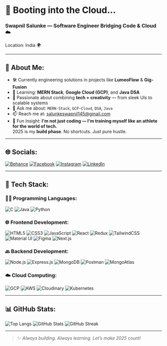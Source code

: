<h1 >💾 Booting into the Cloud...</h1>
<h3 >Swapnil Salunke — Software Engineer Bridging Code & Cloud ☁️</h3>
<p >Location: India 🌍</p>

---

## 🧩 About Me:

- 🛠️ Currently engineering solutions in projects like **LumeoFlow** & **Gig-Fusion**
- 🌱 Learning: **MERN Stack**, **Google Cloud (GCP)**, and **Java DSA**
- 🎨 Passionate about combining **tech + creativity** — from sleek UIs to scalable systems
- 💬 Ask me about: `MERN-Stack`, `GCP-Cloud`, `DSA`, `Java`
- 📫 Reach me at: [salunkeswapnil145@gmail.com](mailto:salunkeswapnil145@gmail.com)
- 🎯 Fun Insight: **I'm not just coding — I'm training myself like an athlete for the world of tech.**  
  2025 is my **build phase**. No shortcuts. Just pure hustle.

---

## 🌐 Socials:

[![Behance](https://img.shields.io/badge/Behance-0057FF?logo=behance&style=for-the-badge)](https://behance.net/)
[![Facebook](https://img.shields.io/badge/Facebook-1877F2?logo=facebook&style=for-the-badge)](https://facebook.com/)
[![Instagram](https://img.shields.io/badge/Instagram-E4405F?logo=instagram&style=for-the-badge)](https://instagram.com/)
[![LinkedIn](https://img.shields.io/badge/LinkedIn-blue?logo=linkedin&style=for-the-badge)](https://linkedin.com/)

---

## 🧰 Tech Stack:
### 🧑‍💻 Programming Languages:
![C](https://img.shields.io/badge/C-00599C?style=for-the-badge&logo=c&logoColor=white)
![Java](https://img.shields.io/badge/Java-F80000?style=for-the-badge&logo=openjdk&logoColor=white)
![Python](https://img.shields.io/badge/Python-3776AB?style=for-the-badge&logo=python&logoColor=white)

### 🌐 Frontend Development:
![HTML5](https://img.shields.io/badge/HTML5-E34F26?style=for-the-badge&logo=html5&logoColor=white)
![CSS3](https://img.shields.io/badge/CSS3-1572B6?style=for-the-badge&logo=css3&logoColor=white)
![JavaScript](https://img.shields.io/badge/JavaScript-F7DF1E?style=for-the-badge&logo=javascript&logoColor=black)
![React](https://img.shields.io/badge/React-20232A?style=for-the-badge&logo=react&logoColor=61DAFB)
![Redux](https://img.shields.io/badge/Redux-764ABC?style=for-the-badge&logo=redux&logoColor=white)
![TailwindCSS](https://img.shields.io/badge/TailwindCSS-06B6D4?style=for-the-badge&logo=tailwind-css&logoColor=white)
![Material UI](https://img.shields.io/badge/Material--UI-007FFF?style=for-the-badge&logo=mui&logoColor=white)
![Figma](https://img.shields.io/badge/Figma-F24E1E?style=for-the-badge&logo=figma&logoColor=white)
![Next.js](https://img.shields.io/badge/Next.js-000000?style=for-the-badge&logo=next.js&logoColor=white)

### 🔙 Backend Development:
![Node.js](https://img.shields.io/badge/Node.js-339933?style=for-the-badge&logo=node.js&logoColor=white)
![Express.js](https://img.shields.io/badge/Express.js-000000?style=for-the-badge&logo=express&logoColor=white)
![MongoDB](https://img.shields.io/badge/MongoDB-47A248?style=for-the-badge&logo=mongodb&logoColor=white)
![Postman](https://img.shields.io/badge/Postman-FF6C37?style=for-the-badge&logo=postman&logoColor=white)
![MongoAtlas](https://img.shields.io/badge/MongoDB%20Atlas-004F24?style=for-the-badge&logo=mongodb&logoColor=white)

### ☁️ Cloud Computing:
![GCP](https://img.shields.io/badge/GCP-4285F4?style=for-the-badge&logo=google-cloud&logoColor=white)
![AWS](https://img.shields.io/badge/AWS-232F3E?style=for-the-badge&logo=amazon-aws&logoColor=white)
![Cloudinary](https://img.shields.io/badge/Cloudinary-3448C5?style=for-the-badge&logo=cloudinary&logoColor=white)
![Kubernetes](https://img.shields.io/badge/Kubernetes-326CE5?style=for-the-badge&logo=kubernetes&logoColor=white)





---

## 📊 GitHub Stats:

![Top Langs](https://github-readme-stats.vercel.app/api/top-langs/?username=SwapnilSalunke1625&layout=compact&theme=tokyonight)
![GitHub Stats](https://github-readme-stats.vercel.app/api?username=SwapnilSalunke1625&show_icons=true&theme=tokyonight)
![GitHub Streak](https://streak-stats.demolab.com?user=SwapnilSalunke1625&theme=tokyonight)

---

> ✨ _Always building. Always learning. Let’s make 2025 count!_
